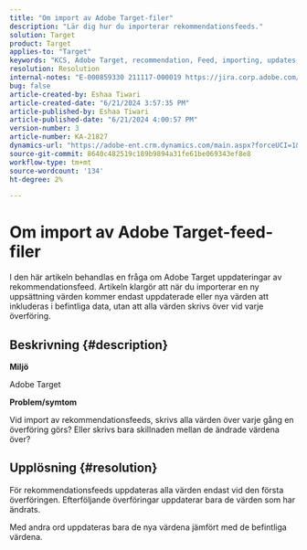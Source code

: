 ```yaml
---
title: "Om import av Adobe Target-filer"
description: "Lär dig hur du importerar rekommendationsfeeds."
solution: Target
product: Target
applies-to: "Target"
keywords: "KCS, Adobe Target, recommendation, Feed, importing, updates, values, point"
resolution: Resolution
internal-notes: "E-000859330 211117-000019 https://jira.corp.adobe.com/browse/RECS-5411"
bug: false
article-created-by: Eshaa Tiwari
article-created-date: "6/21/2024 3:57:35 PM"
article-published-by: Eshaa Tiwari
article-published-date: "6/21/2024 4:00:57 PM"
version-number: 3
article-number: KA-21827
dynamics-url: "https://adobe-ent.crm.dynamics.com/main.aspx?forceUCI=1&pagetype=entityrecord&etn=knowledgearticle&id=e281bef3-e62f-ef11-840a-6045bd029b18"
source-git-commit: 8640c482519c189b9894a31fe61be069343ef8e8
workflow-type: tm+mt
source-wordcount: '134'
ht-degree: 2%

---
```


# Om import av Adobe Target-feed-filer


I den här artikeln behandlas en fråga om Adobe Target uppdateringar av rekommendationsfeed. Artikeln klargör att när du importerar en ny uppsättning värden kommer endast uppdaterade eller nya värden att inkluderas i befintliga data, utan att alla värden skrivs över vid varje överföring.

## Beskrivning {#description}


<b>Miljö</b>

Adobe Target

<b>Problem/symtom</b>

Vid import av rekommendationsfeeds, skrivs alla värden över varje gång en överföring görs? Eller skrivs bara skillnaden mellan de ändrade värdena över?


## Upplösning {#resolution}


För rekommendationsfeeds uppdateras alla värden endast vid den första överföringen. Efterföljande överföringar uppdaterar bara de värden som har ändrats.

Med andra ord uppdateras bara de nya värdena jämfört med de befintliga värdena.
